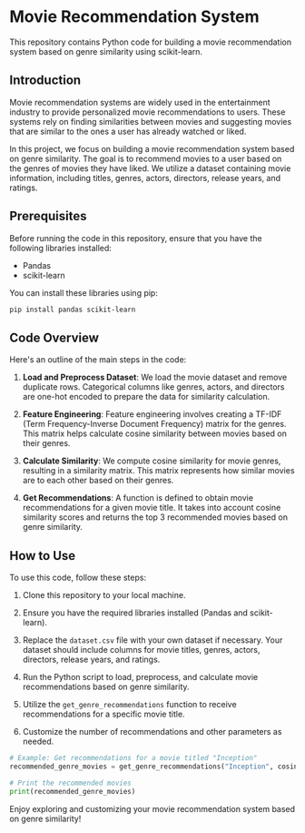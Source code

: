 # Movie Recommendation System

This repository contains Python code for building a movie recommendation system based on genre similarity using scikit-learn.

## Introduction

Movie recommendation systems are widely used in the entertainment industry to provide personalized movie recommendations to users. These systems rely on finding similarities between movies and suggesting movies that are similar to the ones a user has already watched or liked.

In this project, we focus on building a movie recommendation system based on genre similarity. The goal is to recommend movies to a user based on the genres of movies they have liked. We utilize a dataset containing movie information, including titles, genres, actors, directors, release years, and ratings.

## Prerequisites

Before running the code in this repository, ensure that you have the following libraries installed:

- Pandas
- scikit-learn

You can install these libraries using pip:

```bash
pip install pandas scikit-learn
```

## Code Overview

Here's an outline of the main steps in the code:

1. **Load and Preprocess Dataset**: We load the movie dataset and remove duplicate rows. Categorical columns like genres, actors, and directors are one-hot encoded to prepare the data for similarity calculation.

2. **Feature Engineering**: Feature engineering involves creating a TF-IDF (Term Frequency-Inverse Document Frequency) matrix for the genres. This matrix helps calculate cosine similarity between movies based on their genres.

3. **Calculate Similarity**: We compute cosine similarity for movie genres, resulting in a similarity matrix. This matrix represents how similar movies are to each other based on their genres.

4. **Get Recommendations**: A function is defined to obtain movie recommendations for a given movie title. It takes into account cosine similarity scores and returns the top 3 recommended movies based on genre similarity.

## How to Use

To use this code, follow these steps:

1. Clone this repository to your local machine.

2. Ensure you have the required libraries installed (Pandas and scikit-learn).

3. Replace the `dataset.csv` file with your own dataset if necessary. Your dataset should include columns for movie titles, genres, actors, directors, release years, and ratings.

4. Run the Python script to load, preprocess, and calculate movie recommendations based on genre similarity.

5. Utilize the `get_genre_recommendations` function to receive recommendations for a specific movie title.

6. Customize the number of recommendations and other parameters as needed.

```python
# Example: Get recommendations for a movie titled "Inception"
recommended_genre_movies = get_genre_recommendations("Inception", cosine_sim_genres)

# Print the recommended movies
print(recommended_genre_movies)
```

Enjoy exploring and customizing your movie recommendation system based on genre similarity!
